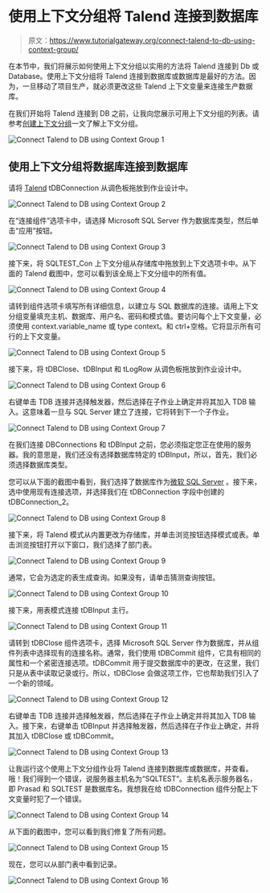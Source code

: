 # 使用上下文分组将 Talend 连接到数据库

> 原文：<https://www.tutorialgateway.org/connect-talend-to-db-using-context-group/>

在本节中，我们将展示如何使用上下文分组以实用的方法将 Talend 连接到 Db 或 Database。使用上下文分组将 Talend 连接到数据库或数据库是最好的方法。因为，一旦移动了项目生产，就必须更改这些 Talend 上下文变量来连接生产数据库。

在我们开始将 Talend 连接到 DB 之前，让我向您展示可用上下文分组的列表。请参考[创建上下文分组](https://www.tutorialgateway.org/create-a-global-context-group-in-talend/)一文了解上下文分组。

![Connect Talend to DB using Context Group 1](img/bd2dd86de45b14a57c031f3a1a161288.png)

## 使用上下文分组将数据库连接到数据库

请将 [Talend](https://www.tutorialgateway.org/talend-tutorial/) tDBConnection 从调色板拖放到作业设计中。

![Connect Talend to DB using Context Group 2](img/1ad0c73a9998ee4d4a805785b4c180ac.png)

在“连接组件”选项卡中，请选择 Microsoft SQL Server 作为数据库类型，然后单击“应用”按钮。

![Connect Talend to DB using Context Group 3](img/8270984279ea647ff75fe9f03d8e908e.png)

接下来，将 SQLTEST_Con 上下文分组从存储库中拖放到上下文选项卡中。从下面的 Talend 截图中，您可以看到该全局上下文分组中的所有值。

![Connect Talend to DB using Context Group 4](img/0014357ac2795f736b2cbcd8354ae035.png)

请转到组件选项卡填写所有详细信息，以建立与 SQL 数据库的连接。请用上下文分组变量填充主机、数据库、用户名、密码和模式值。要访问每个上下文变量，必须使用 context.variable_name 或 type context。和 ctrl+空格。它将显示所有可行的上下文变量。

![Connect Talend to DB using Context Group 5](img/bd8db7b536d4e08e832eee751e13a5f0.png)

接下来，将 tDBClose、tDBInput 和 tLogRow 从调色板拖放到作业设计中。

![Connect Talend to DB using Context Group 6](img/2ccb73baebb4d89554a21ad9e4178ae4.png)

右键单击 TDB 连接并选择触发器，然后选择在子作业上确定并将其加入 TDB 输入。这意味着一旦与 SQL Server 建立了连接，它将转到下一个子作业。

![Connect Talend to DB using Context Group 7](img/3b57c0a19fd959739622e19ed7ae1b37.png)

在我们连接 DBConnections 和 tDBInput 之前，您必须指定您正在使用的服务器。我的意思是，我们还没有选择数据库特定的 tDBInput，所以，首先，我们必须选择数据库类型。

您可以从下面的截图中看到，我们选择了数据库作为[微软 SQL Server](https://www.tutorialgateway.org/sql/) 。接下来，选中使用现有连接选项，并选择我们在 tDBConnection 字段中创建的 tDBConnection_2。

![Connect Talend to DB using Context Group 8](img/0fb199c2fb5881af8471843cb1c79aa8.png)

接下来，将 Talend 模式从内置更改为存储库，并单击浏览按钮选择模式或表。单击浏览按钮打开以下窗口，我们选择了部门表。

![Connect Talend to DB using Context Group 9](img/6df0b529246a34282b346db5017db4fd.png)

通常，它会为选定的表生成查询。如果没有，请单击猜测查询按钮。

![Connect Talend to DB using Context Group 10](img/03e87071635d7a14140116454d911bbd.png)

接下来，用表模式连接 tDBInput 主行。

![Connect Talend to DB using Context Group 11](img/e3e5f48af053a7bc6bada47b3ed1f4c0.png)

请转到 tDBClose 组件选项卡，选择 Microsoft SQL Server 作为数据库，并从组件列表中选择现有的连接名称。通常，我们使用 tDBCommit 组件，它具有相同的属性和一个紧密连接选项。tDBCommit 用于提交数据库中的更改，在这里，我们只是从表中读取记录或行。所以，tDBClose 会做这项工作，它也帮助我们引入了一个新的领域。

![Connect Talend to DB using Context Group 12](img/1725279ac16a5c4b8f1fb759bd681ef7.png)

右键单击 TDB 连接并选择触发器，然后选择在子作业上确定并将其加入 TDB 输入。接下来，右键单击 tDBInput 并选择触发器，然后选择在子作业上确定，并将其加入 tDBClose 或 tDBCommit。

![Connect Talend to DB using Context Group 13](img/b726601363f45c0a71cb3c78a3724367.png)

让我运行这个使用上下文分组作业将 Talend 连接到数据库或数据库，并查看。哦！我们得到一个错误，说服务器主机名为“SQLTEST”。主机名表示服务器名，即 Prasad 和 SQLTEST 是数据库名。我想我在给 tDBConnection 组件分配上下文变量时犯了一个错误。

![Connect Talend to DB using Context Group 14](img/9d3b5d539d1632f02d9d14205ee4b6b8.png)

从下面的截图中，您可以看到我们修复了所有问题。

![Connect Talend to DB using Context Group 15](img/270af29daa8ea30d83481c764374e440.png)

现在，您可以从部门表中看到记录。

![Connect Talend to DB using Context Group 16](img/1f8fdcbdedfe2efd2dffc4cb88de1ece.png)